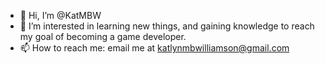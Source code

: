 - 👋 Hi, I’m @KatMBW
- 👀 I’m interested in learning new things, and gaining knowledge to reach my goal of becoming a game developer.
- 📫 How to reach me: email me at katlynmbwilliamson@gmail.com

<!---
KatMBW/KatMBW is a ✨ special ✨ repository because its `README.md` (this file) appears on your GitHub profile.
You can click the Preview link to take a look at your changes.
--->
